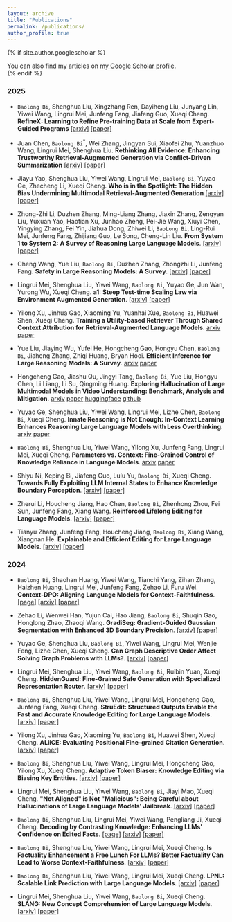 ```yaml
---
layout: archive
title: "Publications"
permalink: /publications/
author_profile: true
---
```


{% if site.author.googlescholar %}
  <div class="wordwrap">You can also find my articles on <a href="{{site.author.googlescholar}}">my Google Scholar profile</a>.</div>
{% endif %}

<div class='paper-box-text' markdown="1">

### 2025

- `Baolong Bi`, Shenghua Liu, Xingzhang Ren, Dayiheng Liu, Junyang Lin, Yiwei Wang, Lingrui Mei, Junfeng Fang, Jiafeng Guo, Xueqi Cheng. **RefineX: Learning to Refine Pre-training Data at Scale from Expert-Guided Programs** [[arxiv]](https://arxiv.org/abs/2507.03253) [[paper]](https://arxiv.org/pdf/2507.03253)

- Juan Chen, `Baolong Bi`<sup>*</sup>, Wei Zhang, Jingyan Sui, Xiaofei Zhu, Yuanzhuo Wang, Lingrui Mei, Shenghua Liu. **Rethinking All Evidence: Enhancing Trustworthy Retrieval-Augmented Generation via Conflict-Driven Summarization** [[arxiv]](https://arxiv.org/abs/2507.01281) [[paper]](https://arxiv.org/pdf/2507.01281)

- Jiayu Yao, Shenghua Liu, Yiwei Wang, Lingrui Mei, `Baolong Bi`, Yuyao Ge, Zhecheng Li, Xueqi Cheng. **Who is in the Spotlight: The Hidden Bias Undermining Multimodal Retrieval-Augmented Generation** [[arxiv]](https://arxiv.org/abs/2506.11063) [[paper]](https://arxiv.org/pdf/2506.11063)

- Zhong-Zhi Li, Duzhen Zhang, Ming-Liang Zhang, Jiaxin Zhang, Zengyan Liu, Yuxuan Yao, Haotian Xu, Junhao Zheng, Pei-Jie Wang, Xiuyi Chen, Yingying Zhang, Fei Yin, Jiahua Dong, Zhiwei Li, `BaoLong Bi`, Ling-Rui Mei, Junfeng Fang, Zhijiang Guo, Le Song, Cheng-Lin Liu. **From System 1 to System 2: A Survey of Reasoning Large Language Models**. [[arxiv]](https://arxiv.org/abs/2502.17419) [[paper]](https://arxiv.org/pdf/2502.17419)

- Cheng Wang, Yue Liu, `Baolong Bi`, Duzhen Zhang, Zhongzhi Li, Junfeng Fang. **Safety in Large Reasoning Models: A Survey**. [[arxiv]](https://arxiv.org/abs/2504.17704) [[paper]](https://arxiv.org/pdf/2504.17704)

- Lingrui Mei, Shenghua Liu, Yiwei Wang, `Baolong Bi`, Yuyao Ge, Jun Wan, Yurong Wu, Xueqi Cheng. **a1: Steep Test-time Scaling Law via Environment Augmented Generation**. [[arxiv]](https://arxiv.org/abs/2504.14597) [[paper]](https://arxiv.org/pdf/2504.14597)

- Yilong Xu, Jinhua Gao, Xiaoming Yu, Yuanhai Xue, `Baolong Bi`, Huawei Shen, Xueqi Cheng. **Training a Utility-based Retriever Through Shared Context Attribution for Retrieval-Augmented Language Models**. [arxiv](https://arxiv.org/abs/2504.00573) [paper](https://arxiv.org/pdf/2504.00573)

- Yue Liu, Jiaying Wu, Yufei He, Hongcheng Gao, Hongyu Chen, `Baolong Bi`, Jiaheng Zhang, Zhiqi Huang, Bryan Hooi. **Efficient Inference for Large Reasoning Models: A Survey**. [arxiv](https://arxiv.org/abs/2503.23077) [paper](https://arxiv.org/pdf/2503.23077)

- Hongcheng Gao, Jiashu Qu, Jingyi Tang, `Baolong Bi`, Yue Liu, Hongyu Chen, Li Liang, Li Su, Qingming Huang. **Exploring Hallucination of Large Multimodal Models in Video Understanding: Benchmark, Analysis and Mitigation**. [arxiv](https://arxiv.org/abs/2503.19622) [paper](https://arxiv.org/pdf/2503.19622) [huggingface](https://huggingface.co/papers/2503.19622) [github](https://github.com/Hongcheng-Gao/HAVEN/tree/main)

- Yuyao Ge, Shenghua Liu, Yiwei Wang, Lingrui Mei, Lizhe Chen, `Baolong Bi`, Xueqi Cheng. **Innate Reasoning is Not Enough: In-Context Learning Enhances Reasoning Large Language Models with Less Overthinking**. [arxiv](https://arxiv.org/abs/2503.19602) [paper](https://arxiv.org/pdf/2503.19602)

- `Baolong Bi`, Shenghua Liu, Yiwei Wang, Yilong Xu, Junfeng Fang, Lingrui Mei, Xueqi Cheng. **Parameters vs. Context: Fine-Grained Control of Knowledge Reliance in Language Models**.
[arxiv](https://arxiv.org/abs/2503.15888) [paper](https://arxiv.org/pdf/2503.15888)

- Shiyu Ni, Keping Bi, Jiafeng Guo, Lulu Yu, `Baolong Bi`, Xueqi Cheng. **Towards Fully Exploiting LLM Internal States to Enhance Knowledge
Boundary Perception**. [[arxiv]](https://arxiv.org/abs/2502.11677) [[paper]](https://arxiv.org/pdf/2502.11677)

- Zherui Li, Houcheng Jiang, Hao Chen, `Baolong Bi`, Zhenhong Zhou, Fei Sun, Junfeng Fang, Xiang Wang. **Reinforced Lifelong Editing for Language Models**. [[arxiv]](https://arxiv.org/abs/2502.05759) [[paper]](https://arxiv.org/pdf/2502.05759)

- Tianyu Zhang, Junfeng Fang, Houcheng Jiang, `Baolong Bi`, Xiang Wang, Xiangnan He. **Explainable and Efficient Editing for Large Language Models**. [[arxiv]](https://openreview.net/forum?id=iAn7rlIfgc#discussion) [[paper]](https://openreview.net/pdf?id=iAn7rlIfgc)

### 2024
- `Baolong Bi`, Shaohan Huang, Yiwei Wang, Tianchi Yang, Zihan Zhang, Haizhen Huang, Lingrui Mei, Junfeng Fang, Zehao Li, Furu Wei. **Context-DPO: Aligning Language Models for Context-Faithfulness**. [[page]](https://byronbbl.github.io/context-dpo.io/) [[arxiv]](https://www.arxiv.org/abs/2412.15280) [[paper]](https://arxiv.org/pdf/2412.15280)

-	Zehao Li, Wenwei Han, Yujun Cai, Hao Jiang, `Baolong Bi`, Shuqin Gao, Honglong Zhao, Zhaoqi Wang. **GradiSeg: Gradient-Guided Gaussian Segmentation with Enhanced 3D Boundary Precision**.
[[arxiv]](https://arxiv.org/abs/2412.00392) [[paper]](https://arxiv.org/pdf/2412.00392)

-	Yuyao Ge, Shenghua Liu, `Baolong Bi`, Yiwei Wang, Lingrui Mei, Wenjie Feng, Lizhe Chen, Xueqi Cheng. **Can Graph Descriptive Order Affect Solving Graph Problems with LLMs?**.
[[arxiv]](https://arxiv.org/abs/2402.07140) [[paper]](https://arxiv.org/pdf/2402.07140v4)

-	Lingrui Mei, Shenghua Liu, Yiwei Wang, `Baolong Bi`, Ruibin Yuan, Xueqi Cheng. **HiddenGuard: Fine-Grained Safe Generation with Specialized Representation Router**.
[[arxiv]](https://arxiv.org/abs/2410.02684) [[paper]](https://arxiv.org/pdf/2410.02684)

-	`Baolong Bi`, Shenghua Liu, Yiwei Wang, Lingrui Mei, Hongcheng Gao, Junfeng Fang, Xueqi Cheng. **StruEdit: Structured Outputs Enable the Fast and Accurate Knowledge Editing for Large Language Models**.
[[arxiv]](https://arxiv.org/abs/2409.10132) [[paper]](https://arxiv.org/pdf/2409.10132)

-	Yilong Xu, Jinhua Gao, Xiaoming Yu, `Baolong Bi`, Huawei Shen, Xueqi Cheng. **ALiiCE: Evaluating Positional Fine-grained Citation Generation**.
[[arxiv]](https://arxiv.org/abs/2406.13375) [[paper]](https://arxiv.org/pdf/2406.13375)

-	`Baolong Bi`, Shenghua Liu, Yiwei Wang, Lingrui Mei, Hongcheng Gao, Yilong Xu, Xueqi Cheng. **Adaptive Token Biaser: Knowledge Editing via Biasing Key Entities**.
[[arxiv]](https://arxiv.org/abs/2406.12468) [[paper]](https://arxiv.org/pdf/2406.12468)

-	Lingrui Mei, Shenghua Liu, Yiwei Wang, `Baolong Bi`, Jiayi Mao, Xueqi Cheng. **"Not Aligned" is Not "Malicious": Being Careful about Hallucinations of Large Language Models' Jailbreak**.
[[arxiv]](https://arxiv.org/abs/2406.11668) [[paper]](https://arxiv.org/pdf/2406.11668)

-	`Baolong Bi`, Shenghua Liu, Lingrui Mei, Yiwei Wang, Pengliang Ji, Xueqi Cheng. **Decoding by Contrasting Knowledge: Enhancing LLMs' Confidence on Edited Facts**.
[[page]](https://deck-llm.meirtz.com/) [[arxiv]](https://arxiv.org/abs/2405.11613) [[paper]](https://arxiv.org/pdf/2405.11613.pdf)

-	`Baolong Bi`, Shenghua Liu, Yiwei Wang, Lingrui Mei, Xueqi Cheng. **Is Factuality Enhancement a Free Lunch For LLMs? Better Factuality Can Lead to Worse Context-Faithfulness**.
[[arxiv]](https://arxiv.org/abs/2404.00216) [[paper]](https://arxiv.org/pdf/2404.00216.pdf)

-	`Baolong Bi`, Shenghua Liu, Yiwei Wang, Lingrui Mei, Xueqi Cheng. **LPNL: Scalable Link Prediction with Large Language Models**.
[[arxiv]](https://arxiv.org/abs/2401.13227) [[paper]](https://arxiv.org/pdf/2401.13227.pdf)

-	Lingrui Mei, Shenghua Liu, Yiwei Wang, `Baolong Bi`, Xueqi Cheng. **SLANG: New Concept Comprehension of Large Language Models**.
[[arxiv]](https://arxiv.org/abs/2401.12585) [[paper]](https://arxiv.org/pdf/2401.12585.pdf)


</div>


